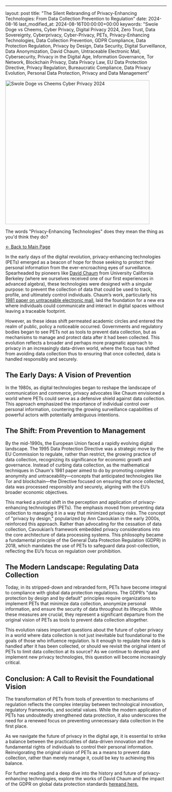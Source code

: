---
layout: post
title: "The Silent Rebranding of Privacy-Enhancing Technologies: From Data Collection Prevention to Regulation"
date: 2024-08-16
last_modified_at: 2024-08-16T00:00:00+00:00
keywords: "Swole Doge vs Cheems, Cyber Privacy, Digital Privacy 2024, Zero Trust, Data Sovereignty, Cyberprivacy, Cyber-Privacy, PETs, Privacy-Enhancing Technologies, Data Collection Prevention, GDPR Compliance, Data Protection Regulation, Privacy by Design, Data Security, Digital Surveillance, Data Anonymization, David Chaum, Untraceable Electronic Mail, Cybersecurity, Privacy in the Digital Age, Information Governance, Tor Network, Blockchain Privacy, Data Privacy Law, EU Data Protection Directive, Privacy Regulation, Bureaucratic Compliance, Data Privacy Evolution, Personal Data Protection, Privacy and Data Management"
<div class="content-container">
  <div class="image-container">
    <img src="{{ '/assets/images/Swole_Doge_vs_Cheems_Cyber_PRTs.png' | relative_url }}" alt="Swole Doge vs Cheems Cyber Privacy 2024" width="450" height="450">
  </div>
  <div class="text-container">
    <p>The words "Privacy-Enhancing Technologies" does they mean the thing as you'd think they do?</p>

<p><a href="https://cyberprivacy.tech">← Back to Main Page</a></p>

<p>In the early days of the digital revolution, privacy-enhancing technologies (PETs) emerged as a beacon of hope for those seeking to protect their personal information from the ever-encroaching eyes of surveillance. Spearheaded by pioneers like <a href="https://dblp.org/pid/c/DavidChaum.html">David Chaum</a> from University California Berkeley (where we ourselves received one of our first experiences in advanced algebra), these technologies were designed with a singular purpose: to prevent the collection of data that could be used to track, profile, and ultimately control individuals. Chaum’s work, particularly his <a href="https://dl.acm.org/doi/pdf/10.1145/358549.358563">1981 paper on untraceable electronic mail</a>, laid the foundation for a new era where individuals could communicate and interact in digital spaces without leaving a traceable footprint.</p>

<p>However, as these ideas shift permeated academic circles and entered the realm of public, policy a noticeable occurred. Governments and regulatory bodies began to see PETs not as tools to prevent data collection, but as mechanisms to manage and protect data after  it had been collected. This evolution reflects a broader and perhaps more pragmatic approach to privacy in an increasingly data-driven world, where the focus has shifted from avoiding data collection thus to ensuring that once collected, data is handled responsibly and securely.</p> 

<h2>The Early Days: A Vision of Prevention</h2>

<p>In the 1980s, as digital technologies began to reshape the landscape of communication and commerce, privacy advocates like Chaum envisioned a world where PETs could serve as a defensive shield against data collection. This approach emphasized the importance of individual control over personal information, countering the growing surveillance capabilities of powerful actors with potentially ambiguous intentions.</p>

<h2>The Shift: From Prevention to Management</h2>

<p>By the mid-1990s, the European Union faced a rapidly evolving digital landscape. The 1995 Data Protection Directive was a strategic move by the EU Commission to regulate, rather than restrict, the growing practice of data collection, recognizing its significance for economic growth and governance. Instead of curbing data collection, as the mathematical techniques in Chaum's 1981 paper aimed to do by promoting complete anonymity and untraceability—concepts that anticipated technologies like Tor and blockchain—the Directive focused on ensuring that once collected, data was processed responsibly and securely, aligning with the EU’s broader economic objectives.</p>

<p>This marked a pivotal shift in the perception and application of privacy-enhancing technologies (PETs). The emphasis moved from preventing data collection to managing it in a way that minimized privacy risks. The concept of "privacy by design," popularized by Ann Cavoukian in the early 2000s, reinforced this approach. Rather than advocating for the cessation of data collection, Cavoukian’s framework embedded privacy considerations into the core architecture of data processing systems. This philosophy became a fundamental principle of the General Data Protection Regulation (GDPR) in 2018, which mandates the use of PETs to safeguard data post-collection, reflecting the EU’s focus on regulation over prohibition.</p>

<h2>The Modern Landscape: Regulating Data Collection</h2>

<p>Today, in its stripped-down and rebranded form, PETs have become integral to compliance with global data protection regulations. The GDPR’s "data protection by design and by default" principles require organizations to implement PETs that minimize data collection, anonymize personal information, and ensure the security of data throughout its lifecycle. While these measures are crucial, they represent a significant departure from the original vision of PETs as tools to prevent data collection altogether.</p>

<p>This evolution raises important questions about the future of cyber privacy in a world where data collection is not just inevitable but foundational to the goals of those who influence regulation. Is it enough to regulate how data is handled after it has been collected, or should we revisit the original intent of PETs to limit data collection at its source? As we continue to develop and implement new privacy technologies, this question will become increasingly critical.</p>


<h2>Conclusion: A Call to Revisit the Foundational Vision</h2>

<p>The transformation of PETs from tools of prevention to mechanisms of regulation reflects the complex interplay between technological innovation, regulatory frameworks, and societal values. While the modern application of PETs has undoubtedly strengthened data protection, it also underscores the need for a renewed focus on preventing unnecessary data collection in the first place.<p>

<p>As we navigate the future of privacy in the digital age, it is essential to strike a balance between the practicalities of data-driven innovation and the fundamental rights of individuals to control their personal information. Reinvigorating the original vision of PETs as a means to prevent data collection, rather than merely manage it, could be key to achieving this balance.</p>

<p>For further reading and a deep dive into the history and future of privacy-enhancing technologies, explore the works of David Chaum and the impact of the GDPR on global data protection standards <a href=https://digitalprivacyguru.com/articles/the-evolution-of-data-privacy-from-early-days-to-the-digital-age>here</href>and <a href=https://academic.oup.com/book/33735/chapter/288377754>here</href>.</p>
</div>
</div>

